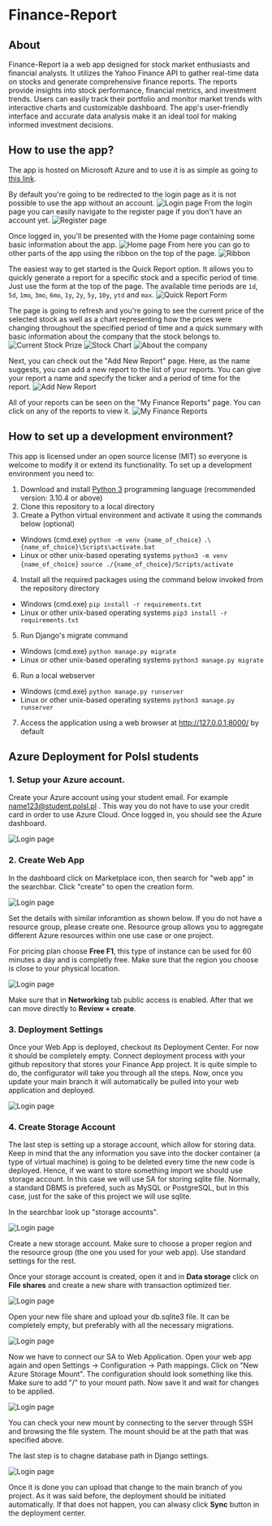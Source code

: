 # Finance-Report

## About

Finance-Report ia a web app designed for stock market enthusiasts and financial analysts. It utilizes the Yahoo Finance API to gather real-time data on stocks and generate comprehensive finance reports. The reports provide insights into stock performance, financial metrics, and investment trends. Users can easily track their portfolio and monitor market trends with interactive charts and customizable dashboard. The app's user-friendly interface and accurate data analysis make it an ideal tool for making informed investment decisions.

## How to use the app?

The app is hosted on Microsoft Azure and to use it is as simple as going to [this link](https://finance-reports.azurewebsites.net/).

By default you're going to be redirected to the login page as it is not possible to use the app without an account.
![Login page](./img/login_page.png)
From the login page you can easily navigate to the register page if you don't have an account yet.
![Register page](./img/register_page.png)

Once logged in, you'll be presented with the Home page containing some basic information about the app.
![Home page](./img/home_page.png)
From here you can go to other parts of the app using the ribbon on the top of the page.
![Ribbon](./img/ribbon.png)

The easiest way to get started is the Quick Report option. It allows you to quickly generate a report for a specific stock and a specific period of time. Just use the form at the top of the page. The available time periods are `1d`, `5d`, `1mo`, `3mo`, `6mo`, `1y`, `2y`, `5y`, `10y`, `ytd` and `max`.
![Quick Report Form](./img/report_form.png)

The page is going to refresh and you're going to see the current price of the selected stock as well as a chart representing how the prices were changing throughout the specified period of time and a quick summary with basic information about the company that the stock belongs to.
![Current Stock Prize](./img/report_price.png)
![Stock Chart](./img/report_chart.png)
![About the company](./img/report_about.png)

Next, you can check out the "Add New Report" page. Here, as the name suggests, you can add a new report to the list of your reports. You can give your report a name and specify the ticker and a period of time for the report.
![Add New Report](./img/add_report_page.png)

All of your reports can be seen on the "My Finance Reports" page. You can click on any of the reports to view it.
![My Finance Reports](./img/my_reports_page.png)

## How to set up a development environment?

This app is licensed under an open source license (MIT) so everyone is welcome to modify it or extend its functionality. To set up a development environment you need to:

1. Download and install [Python 3](https://www.python.org/downloads/) programming language (recommended version: 3.10.4 or above)
2. Clone this repository to a local directory
3. Create a Python virtual environment and activate it using the commands below (optional)
- Windows (cmd.exe)
  `python -m venv {name_of_choice}`
  `.\{name_of_choice}\Scripts\activate.bat`
- Linux or other unix-based operating systems
  `python3 -m venv {name_of_choice}`
  `source ./{name_of_choice}/Scripts/activate`
4. Install all the required packages using the command below invoked from the repository directory
- Windows (cmd.exe)
  `pip install -r requirements.txt`
- Linux or other unix-based operating systems
  `pip3 install -r requirements.txt`
5. Run Django's migrate command
- Windows (cmd.exe)
  `python manage.py migrate`
- Linux or other unix-based operating systems
  `python3 manage.py migrate`
6. Run a local webserver
- Windows (cmd.exe)
  `python manage.py runserver`
- Linux or other unix-based operating systems
  `python3 manage.py runserver`
7. Access the application using a web browser at http://127.0.0.1:8000/ by default

## Azure Deployment for Polsl students

### 1. Setup your Azure account.

Create your Azure account using your student email. For example name123@student.polsl.pl . This way you do not have to use your credit card in order to use Azure Cloud. Once logged in, you should see the Azure dashboard. 

![Login page](./img/azure_home_panel.png) 

### 2. Create Web App

In the dashboard click on Marketplace icon, then search for "web app" in the searchbar. Click "create" to open the creation form. 

![Login page](./img/marketplace_webapp.png) 

Set the details with similar inforamtion as shown below. If you do not have a resource group, please create one. Resource group allows you to aggregate different Azure resources within one use case or one project. 

For pricing plan choose **Free F1**, this type of instance can be used for 60 minutes a day and is completly free. Make sure that the region you choose is close to your physical location. 

![Login page](./img/webapp_form_basics.png) 

Make sure that in **Networking** tab public access is enabled. After that we can move directly to **Review + create**. 



### 3. Deployment Settings

Once your Web App is deployed, checkout its Deployment Center. For now it should be completely empty. Connect deployment process with your github repository that stores your Finance App project. It is quite simple to do, the configurator will take you through all the steps. Now, once you update your main branch it will automatically be pulled into your web application and deployed. 

![Login page](./img/deployment_center.png) 

### 4. Create Storage Account

The last step is setting up a storage account, which allow for storing data. Keep in mind that the any information you save into the docker container (a type of virtual machine) is going to be deleted every time the new code is deployed. Hence, if we want to store something import we should use storage account. In this case we will use SA for storing sqlite file. Normally, a standard DBMS is prefered, such as MySQL or PostgreSQL, but in this case, just for the sake of this project we will use sqlite. 

In the searchbar look up "storage accounts".

![Login page](./img/storage_account.png) 

Create a new storage account. Make sure to choose a proper region and the resource group (the one you used for your web app). Use standard settings for the rest.

Once your storage account is created, open it and in **Data storage** click on **File shares** and create a new share with transaction optimized tier.

![Login page](./img/new_file_share.png) 

Open your new file share and upload your db.sqlite3 file. It can be completely empty, but preferably with all the necessary migrations. 

![Login page](./img/sqlite_upload.png) 

Now we have to connect our SA to Web Application. Open your web app again and open Settings -> Configuration -> Path mappings. Click on "New Azure Storage Mount". The configuration should look something like this. Make sure to add "/" to your mount path. Now save it and wait for changes to be applied.

![Login page](./img/add_path_mapping.png) 

You can check your new mount by connecting to the server through SSH and browsing the file system. The mount should be at the path that was specified above. 

The last step is to chagne database path in Django settings. 

![Login page](./img/sql_path.png) 

Once it is done you can upload that change to the main branch of you project. As it was said before, the deployment should be initiated automatically. If that does not happen, you can alwasy click **Sync** button in the deployment center.
